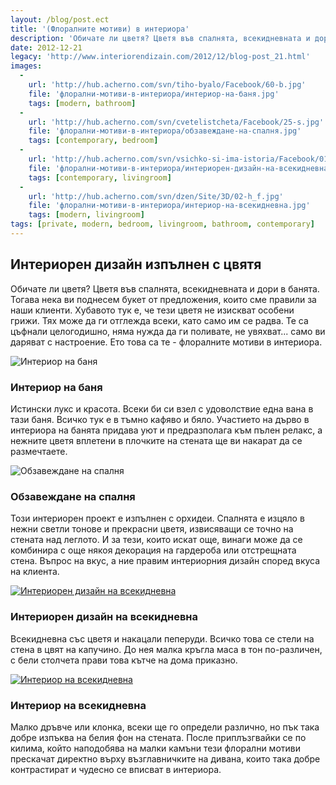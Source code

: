 ```yaml
---
layout: /blog/post.ect
title: '(Флоралните мотиви) в интериора'
description: 'Обичате ли цветя? Цветя във спалнята, всекидневната и дори в банята. Тогава нека ви поднесем букет от предложения, които сме правили за наши клиенти'
date: 2012-12-21
legacy: 'http://www.interiorendizain.com/2012/12/blog-post_21.html'
images:
  -
    url: 'http://hub.acherno.com/svn/tiho-byalo/Facebook/60-b.jpg'
    file: 'флорални-мотиви-в-интериора/интериор-на-баня.jpg'
    tags: [modern, bathroom]
  -
    url: 'http://hub.acherno.com/svn/cvetelistcheta/Facebook/25-s.jpg'
    file: 'флорални-мотиви-в-интериора/обзавеждане-на-спалня.jpg'
    tags: [contemporary, bedroom]
  -
    url: 'http://hub.acherno.com/svn/vsichko-si-ima-istoria/Facebook/01-h.jpg'
    file: 'флорални-мотиви-в-интериора/интериорен-дизайн-на-всекидневна.jpg'
    tags: [contemporary, livingroom]
  -
    url: 'http://hub.acherno.com/svn/dzen/Site/3D/02-h_f.jpg'
    file: 'флорални-мотиви-в-интериора/интериор-на-всекидневна.jpg'
    tags: [modern, livingroom]
tags: [private, modern, bedroom, livingroom, bathroom, contemporary]
---
```

## **Интериорен дизайн** изпълнен с цвятя
Обичате ли цветя? Цветя във спалнята, всекидневната и дори в банята. Тогава нека ви поднесем букет от предложения, които сме правили за наши клиенти. Хубавото тук е, че тези цветя не изискват особени грижи. Тях може да ги отглежда всеки, като само им се радва. Те са цъфнали целогодишно, няма нужда да ги поливате, не увяхват... само ви даряват с настроение. Ето това са те - флоралните мотиви в интериора.

![Интериор на баня](флорални-мотиви-в-интериора/интериор-на-баня.jpg)
### Интериор на **баня**

Истински лукс и красота. Всеки би си взел с удоволствие една вана в тази баня. Всичко тук е в тъмно кафяво и бяло. Участието на дърво в интериора на банята придава уют и предразполага към пълен релакс, а нежните цветя вплетени в плочките на стената ще ви накарат да се размечтаете.

![Обзавеждане на спалня](флорални-мотиви-в-интериора/обзавеждане-на-спалня.jpg)
### Обзавеждане на **спалня**

Този интериорен проект е изпълнен с орхидеи. Спалнята е изцяло в нежни светли тонове и прекрасни цветя, извисяващи се точно на стената над леглото. И за тези, които искат още, винаги може да се комбинира с още някоя декорация на гардероба или отстрещната стена. Въпрос на вкус, а ние правим интериорния дизайн според вкуса на клиента.

[![Интериорен дизайн на всекидневна](флорални-мотиви-в-интериора/интериорен-дизайн-на-всекидневна.jpg)](http://acherno.bg/интериорен-дизайн/апартамент/всичко-си-има-история/интериор.html)
### Интериорен дизайн на **всекидневна**

Всекидневна със цветя и накацали пеперуди. Всичко това се стели на стена в цвят на капучино. До нея малка кръгла маса в тон по-различен, с бели столчета прави това кътче на дома приказно.

[![Интериор на всекидневна](флорални-мотиви-в-интериора/интериор-на-всекидневна.jpg)](http://acherno.bg/интериорен-дизайн/апартамент/дзен/интериор.html)
### Интериор на **всекидневна**

Малко дръвче или клонка, всеки ще го определи различно, но пък така добре изпъква на белия фон на стената. После приплъзгвайки се по килима, който наподобява на малки камъни тези флорални мотиви прескачат директно върху възглавничките на дивана, които така добре контрастират и чудесно се вписват в интериора.